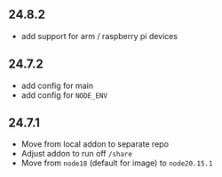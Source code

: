 ## 24.8.2

- add support for arm / raspberry pi devices

## 24.7.2

- add config for main
- add config for `NODE_ENV`

## 24.7.1

- Move from local addon to separate repo
- Adjust addon to run off `/share`
- Move from `node18` (default for image) to `node20.15.1`
